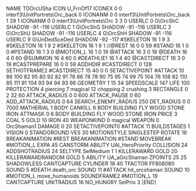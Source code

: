 NAME 			TDOrcUSha
ICON 			U_FrnOf17
ICONEX 0 0 interf3\UnitPortrets\Orc_back 0
ICONANM 0 0 interf3\UnitPortrets\Orc_back 1 29 1
ICONANM 0 0 interf3\UnitPortrets\Orc 3 3 0
USERLC 			0 G\OrcShC SHADOW -91 -116
USERLC 			1 G\OrcShG SHADOW -91 -116
USERLC 			3 G\OrcShU SHADOW -91 -116
USERLC 			4 G\OrcShH SHADOW -91 -116
USERLC 			9 G\UnDedSceDed SHADOW -92 -117
#SKELETON               16 1 9 3
#SKELETON               16 1 9 2
#SKELETON               16 1 9 1
//@REST      		16 0 0 59
#STAND     		16 1 0 0
#PSTAND    		16 1 3 0
@MOTION_L  		16 1 0 19
@ATTACK    		16 3 0 19
@DEATH     		16 4 0 60
@SUMMON     		16 4 60 0 
#DEATHLIE1 		16 1 4 40
@CASTDIRECT		16 3 0 19 
#CASTPREPARE   		16 0 0 59
ADDHDIR 		#CASTDIRECT 0 128
SETHOTFRAME2 		#CASTDIRECT 15 40 0 0
SETACTIVEPOINT 		#ATTACK 10 86 100 82 95 80 92 82 91 76 86 78 78 90 75 95 74 99 75 104 76 108 82 110 85 111 91 104 93 94 94 93 96
GEOMETRY 		1 15 34
SPEEDSCALE 147
LIFE     		100
PROTECTION 		4 piercing 7 magical 12 chopping 2 crushing 3
RECTANGLE 		0 2 32 60
ATTACK_RADIUS 		0 0 600
ATTACK_PAUSE 		0 60
ADD_ATTACK_RADIUS 	0 64
SEARCH_ENEMY_RADIUS 	250
DET_RADIUS 		0 0 7000
MATHERIAL 		1 BODY
CANKILL 		6 BODY BUILDING FLY WOOD STONE IRON
ATTMASK 0 6 BODY BUILDING FLY WOOD STONE IRON
PRICE 			3 COAL 5 GOLD 10 IRON 40
WEAPONKIND 		0 magical
WEAPON 			0 OrcShaman1
DAMAGE   		0 20
SETACTIVEPOINT0		#ATTACK 11
BUILDSTAGES 		1
VISION 			0
STANDGROUND
VES 			30
MOTIONSTYLE 		SINGLESTEP
ROTATE 			16
BREAKANIMATION 		#REST
BREAKANIMATION 		#STAND
MOVEBREAK 		#MOTION_L
EXPA 			45
CANSTORM
ABILITY UAI_HeroPriority
COLLISION 24
ADDSHOTRADIUS 24
SELTYPE SelMedium 1 1
KILLERAWARD             GOLD 20
KILLERAWARDRANDOM       GOLD 5
ABILITY 		UA_aOrcShaman
ZPOINTS 25 25
SHADOWLESS
CANTCAPTURE
CYLINDER 18 40
TFACTOR FF808080
SOUND 5 #DEATH death_orc
SOUND 11 #ATTACK hit_orcshaman
SOUND 10 #MOTION_L move_humanoids
SOUNDFRAME2 #MOTION_L 19
CANTCAPTURE
UNITRADIUS 16
NO_HUNGRY
SelPrio 3
[END]
